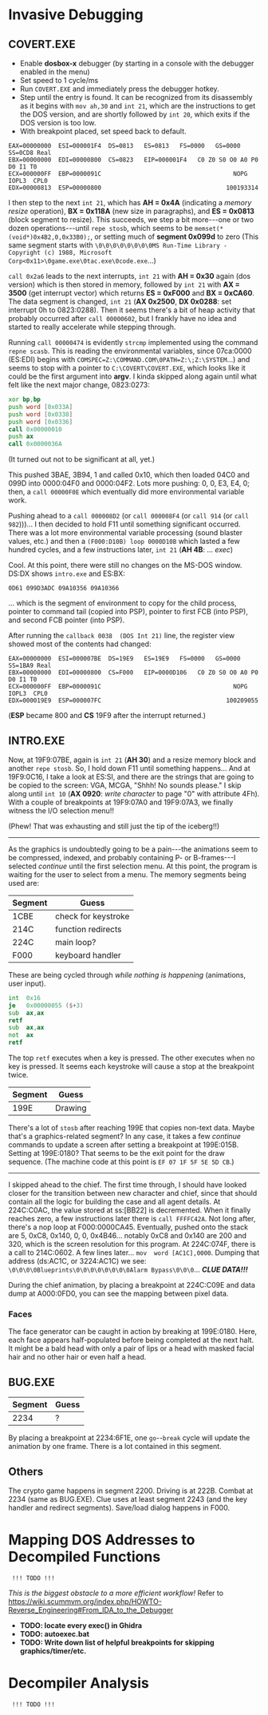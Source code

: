 # Invasive Debugging

## COVERT.EXE

* Enable **dosbox-x** debugger (by starting in a console with the debugger enabled in the menu)
* Set speed to 1 cycle/ms
* Run `COVERT.EXE` and immediately press the debugger hotkey.
* Step until the entry is found. It can be recognized from its disassembly as it begins with `mov ah,30` and `int 21`, which are the instructions to get the DOS version, and are shortly followed by `int 20`, which exits if the DOS version is too low.
* With breakpoint placed, set speed back to default.

```text
EAX=00000000  ESI=000001F4  DS=0813   ES=0813   FS=0000   GS=0000   SS=0CD8 Real
EBX=00000000  EDI=00000800  CS=0823   EIP=000001F4   C0 Z0 S0 O0 A0 P0 D0 I1 T0
ECX=000000FF  EBP=0000091C                                     NOPG  IOPL3  CPL0
EDX=00000813  ESP=00000800                                   100193314
```

I then step to the next `int 21`, which has **AH = 0x4A** (indicating a _memory resize_ operation), **BX = 0x118A** (new size in paragraphs), and **ES = 0x0813** (block segment to resize). This succeeds, we step a bit more---one or two dozen operations---until `repe stosb`, which seems to be `memset(*(void*)0x4B2,0,0x33B0);`, or setting much of **segment 0x099d** to zero (This same segment starts with `\0\0\0\0\0\0\0\0MS Run-Time Library - Copyright (c) 1988, Microsoft Corp<0x11>\0game.exe\0tac.exe\0code.exe`...)

`call 0x2a6` leads to the next interrupts, `int 21` with **AH = 0x30** again (dos version) which is then stored in memory, followed by `int 21` with **AX = 3500** (get interrupt vector) which returns **ES = 0xF000** and **BX = 0xCA60**. The data segment is changed, `int 21` (**AX 0x2500**, **DX 0x0288**: set interrupt 0h to 0823:0288). Then it seems there's a bit of heap activity that probably occurred after `call 00000602`, but I frankly have no idea and started to really accelerate while stepping through.

Running `call 00000474` is evidently `strcmp` implemented using the command `repne scasb`. This is reading the environmental variables, since 07ca:0000 (ES:EDI) begins with `COMSPEC=Z:\COMMAND.COM\0PATH=Z:\;Z:\SYSTEM`...) and seems to stop with a pointer to `C:\COVERT\COVERT.EXE`, which looks like it could be the first argument into **argv**. I kinda skipped along again until what felt like the next major change, 0823:0273:

```asm
xor bp,bp
push word [0x033A]
push word [0x0338]
push word [0x0336]
call 0x00000010
push ax
call 0x0000036A
```

(It turned out not to be significant at all, yet.)

This pushed 3BAE, 3B94, 1 and called 0x10, which then loaded 04C0 and 099D into 0000:04F0 and 0000:04F2. Lots more pushing: 0, 0, E3, E4, 0; then, a `call 00000F0E` which eventually did more environmental variable work.

Pushing ahead to a `call 000008D2` (or `call 000008F4` (or `call 914` (or `call 982`)))... I then decided to hold F11 until something significant occurred. There was a lot more environmental variable processing (sound blaster values, etc.) and then a `(F000:D10B) loop 0000D10B` which lasted a few hundred cycles, and a few instructions later, `int 21` (**AH 4B**: ... _exec_)

Cool. At this point, there were still no changes on the MS-DOS window. DS:DX shows `intro.exe` and ES:BX:

```text
0D61 099D3ADC 09A10356 09A10366
```

... which is the segment of environment to copy for the child process, pointer to command tail (copied into PSP), pointer to first FCB (into PSP), and second FCB pointer (into PSP).

After running the `callback 0038  (DOS Int 21)` line, the register view showed most of the contents had changed:

```text
EAX=00000000  ESI=000007BE  DS=19E9   ES=19E9   FS=0000   GS=0000   SS=1BA9 Real
EBX=00000000  EDI=00000800  CS=F000   EIP=0000D106   C0 Z0 S0 O0 A0 P0 D0 I1 T0
ECX=000000FF  EBP=0000091C                                     NOPG  IOPL3  CPL0
EDX=000019E9  ESP=000007FC                                   100209055
```

(**ESP** became 800 and **CS** 19F9 after the interrupt returned.)


## INTRO.EXE

Now, at 19F9:07BE, again is `int 21` (**AH 30**) and a resize memory block and another `repe stosb`. So, I hold down F11 until something happens... And at 19F9:0C16, I take a look at ES:SI, and there are the strings that are going to be copied to the screen: VGA, MCGA, "Shhh! No sounds please." I skip along until `int 10` (**AX 0920**: _write character_ to page "0" with attribute 4Fh). With a couple of breakpoints at 19F9:07A0 and 19F9:07A3, we finally witness the I/O selection menu!!

(Phew! That was exhausting and still just the tip of the iceberg!!)

-----

As the graphics is undoubtedly going to be a pain---the animations seem to be compressed, indexed, and probably containing P- or B-frames---I selected _continue_ until the first selection menu. At this point, the program is waiting for the user to select from a menu. The memory segments being used are:

| Segment | Guess |
| ------- | ----- |
|  1CBE   | check for keystroke |
|  214C   | function redirects |
|  224C   | main loop? |
|  F000   | keyboard handler |

These are being cycled through _while nothing is happening_ (animations, user input).

```asm
int  0x16
je   0x00000055 ($+3)
sub  ax,ax
retf
sub  ax,ax
not  ax
retf
```

The top `retf` executes when a key is pressed. The other executes when no key is pressed. It seems each keystroke will cause a stop at the breakpoint twice.

| Segment | Guess |
| ------- | ----- |
|  199E   | Drawing |

There's a lot of `stosb` after reaching 199E that copies non-text data. Maybe that's a graphics-related segment? In any case, it takes a few _continue_ commands to update a screen after setting a breakpoint at 199E:015B. Setting at 199E:0180? That seems to be the exit point for the draw sequence. (The machine code at this point is `EF 07 1F 5F 5E 5D CB`.)

-----

I skipped ahead to the chief. The first time through, I should have looked closer for the transition between new character and chief, since that should contain all the logic for building the case and all agent details. At 224C:C0AC, the value stored at ss:[BB22] is decremented. When it finally reaches zero, a few instructions later there is `call FFFFC42A`. Not long after, there's a nop loop at F000:0000CA45. Eventually, pushed onto the stack are 5, 0xC8, 0x140, 0, 0, 0x4B46... notably 0xC8 and 0x140 are 200 and 320, which is the screen resolution for this program. At 224C:074F, there is a call to 214C:0602. A few lines later... `mov  word [AC1C],0000`. Dumping that address (ds:AC1C, or 3224:AC1C) we see: `\0\0\0\0Blueprints\0\0\0\0\0\0\0\0Alarm Bypass\0\0\0`... **_CLUE DATA!!!_**

During the chief animation, by placing a breakpoint at 224C:C09E and data dump at A000:0FD0, you can see the mapping between pixel data.

### Faces

The face generator can be caught in action by breaking at 199E:0180. Here, each face appears half-populated before being completed at the next halt. It might be a bald head with only a pair of lips or a head with masked facial hair and no other hair or even half a head.

## BUG.EXE

| Segment | Guess |
| ------- | ----- |
|  2234   |   ?   |

By placing a breakpoint at 2234:6F1E, one `go`--`break` cycle will update the animation by one frame. There is a lot contained in this segment.


## Others

The crypto game happens in segment 2200. Driving is at 222B. Combat at 2234 (same as BUG.EXE). Clue uses at least segment 2243 (and the key handler and redirect segments). Save/load dialog happens in F000.


# Mapping DOS Addresses to Decompiled Functions

     !!! TODO !!!

_This is the biggest obstacle to a more efficient workflow!_
Refer to https://wiki.scummvm.org/index.php/HOWTO-Reverse_Engineering#From_IDA_to_the_Debugger

- **TODO: locate every exec() in Ghidra**
- **TODO: autoexec.bat**
- **TODO: Write down list of helpful breakpoints for skipping graphics/timer/etc.**


# Decompiler Analysis

     !!! TODO !!!
